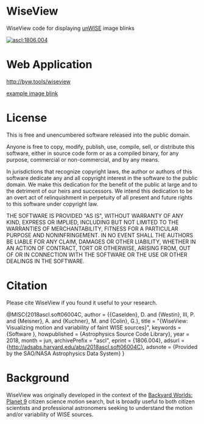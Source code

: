 # WiseView
WiseView code for displaying [unWISE](http://unwise.me) image blinks

[![ascl:1806.004](https://img.shields.io/badge/ascl-1806.004-blue.svg?colorB=262255)](http://ascl.net/1806.004)

# Web Application
http://byw.tools/wiseview

[example image blink](http://byw.tools/wiseview#ra=133.795140&dec=-7.245150&size=120&band=2&speed=274&trimbright=521.66&linear=1&color=gray&mode=fixed&coadd_mode=time-resolved&zoom=12)

# License
This is free and unencumbered software released into the public domain.

Anyone is free to copy, modify, publish, use, compile, sell, or
distribute this software, either in source code form or as a compiled
binary, for any purpose, commercial or non-commercial, and by any
means.

In jurisdictions that recognize copyright laws, the author or authors
of this software dedicate any and all copyright interest in the
software to the public domain. We make this dedication for the benefit
of the public at large and to the detriment of our heirs and
successors. We intend this dedication to be an overt act of
relinquishment in perpetuity of all present and future rights to this
software under copyright law.

THE SOFTWARE IS PROVIDED "AS IS", WITHOUT WARRANTY OF ANY KIND,
EXPRESS OR IMPLIED, INCLUDING BUT NOT LIMITED TO THE WARRANTIES OF
MERCHANTABILITY, FITNESS FOR A PARTICULAR PURPOSE AND NONINFRINGEMENT.
IN NO EVENT SHALL THE AUTHORS BE LIABLE FOR ANY CLAIM, DAMAGES OR
OTHER LIABILITY, WHETHER IN AN ACTION OF CONTRACT, TORT OR OTHERWISE,
ARISING FROM, OUT OF OR IN CONNECTION WITH THE SOFTWARE OR THE USE OR
OTHER DEALINGS IN THE SOFTWARE.

# Citation
Please cite WiseView if you found it useful to your research.

@MISC{2018ascl.soft06004C,
   author = {{Caselden}, D. and {Westin}, III, P. and {Meisner}, A. and {Kuchner}, M. and 
	{Colin}, G.},
    title = "{WiseView: Visualizing motion and variability of faint WISE sources}",
 keywords = {Software },
howpublished = {Astrophysics Source Code Library},
     year = 2018,
    month = jun,
archivePrefix = "ascl",
   eprint = {1806.004},
   adsurl = {http://adsabs.harvard.edu/abs/2018ascl.soft06004C},
  adsnote = {Provided by the SAO/NASA Astrophysics Data System}
}

# Background

WiseView was originally developed in the context of the [Backyard Worlds: Planet 9](http://backyardworlds.org) citizen science motion search, but is broadly useful to both citizen scientists and professional astronomers seeking to understand the motion and/or variability of WISE sources.
